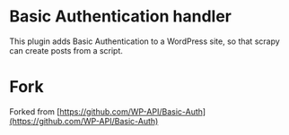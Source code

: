 # Basic Authentication handler
This plugin adds Basic Authentication to a WordPress site, so that scrapy can create posts from a script.

# Fork
Forked from [https://github.com/WP-API/Basic-Auth](https://github.com/WP-API/Basic-Auth)